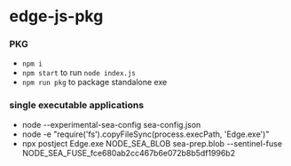 
# edge-js-pkg

### PKG

- `npm i`
- `npm start` to run `node index.js`
- `npm run pkg` to package standalone exe

### single executable applications
- node --experimental-sea-config sea-config.json 
- node -e "require('fs').copyFileSync(process.execPath, 'Edge.exe')" 
- npx postject Edge.exe NODE_SEA_BLOB sea-prep.blob --sentinel-fuse NODE_SEA_FUSE_fce680ab2cc467b6e072b8b5df1996b2 


